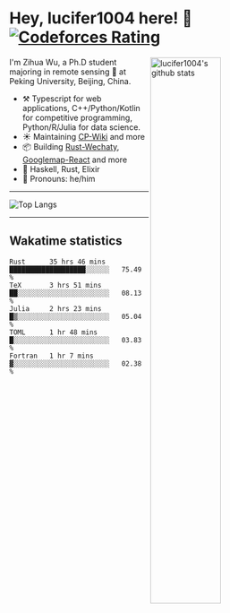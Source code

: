 # Hey, lucifer1004 here! :wave: [![Codeforces Rating](https://cfrating.ihcr.top/?user=lucifer1004&style=flat-square)](https://codeforces.com/profile/lucifer1004)

<img width="50%" align="right" alt="lucifer1004's github stats" src="https://github-readme-stats.vercel.app/api?username=lucifer1004&show_icons=true">

I'm Zihua Wu, a Ph.D student majoring in remote sensing :satellite: at Peking University, Beijing, China.

- :hammer_and_pick: Typescript for web applications, C++/Python/Kotlin for competitive programming, Python/R/Julia for data science.
- :sunny: Maintaining [CP-Wiki](https://cp-wiki.vercel.app) and more 
- :package: Building [Rust-Wechaty](https://github.com/wechaty/rust-wechaty), [Googlemap-React](https://github.com/googlemap-react/googlemap-react) and more
- :seedling: Haskell, Rust, Elixir
- :man: Pronouns: he/him

---

![Top Langs](https://github-readme-stats.vercel.app/api/top-langs/?username=lucifer1004&layout=compact)

---

## Wakatime statistics

<!--START_SECTION:waka-->
```text
Rust      35 hrs 46 mins  ███████████████████░░░░░░   75.49 % 
TeX       3 hrs 51 mins   ██░░░░░░░░░░░░░░░░░░░░░░░   08.13 % 
Julia     2 hrs 23 mins   █▒░░░░░░░░░░░░░░░░░░░░░░░   05.04 % 
TOML      1 hr 48 mins    █░░░░░░░░░░░░░░░░░░░░░░░░   03.83 % 
Fortran   1 hr 7 mins     ▓░░░░░░░░░░░░░░░░░░░░░░░░   02.38 % 
```
<!--END_SECTION:waka-->
